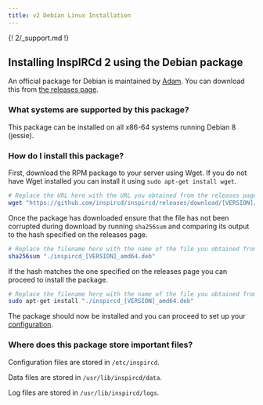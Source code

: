 ```yaml
---
title: v2 Debian Linux Installation
---
```


{! 2/_support.md !}

## Installing InspIRCd 2 using the Debian package

An official package for Debian is maintained by [Adam](https://github.com/Adam-). You can download this from [the releases page](https://github.com/inspircd/inspircd/releases/latest).

### What systems are supported by this package?

This package can be installed on all x86-64 systems running Debian 8 (jessie).

### How do I install this package?

First, download the RPM package to your server using Wget. If you do not have Wget installed you can install it using `sudo apt-get install wget`.

```sh
# Replace the URL here with the URL you obtained from the releases page.
wget "https://github.com/inspircd/inspircd/releases/download/[VERSION]/inspircd_[VERSION]_amd64.deb"
```

Once the package has downloaded ensure that the file has not been corrupted during download by running `sha256sum` and comparing its output to the hash specified on the releases page.

```sh
# Replace the filename here with the name of the file you obtained from the releases page.
sha256sum "./inspircd_[VERSION]_amd64.deb"
```

If the hash matches the one specified on the releases page you can proceed to install the package.

```sh
# Replace the filename here with the name of the file you obtained from the releases page.
sudo apt-get install "./inspircd_[VERSION]_amd64.deb"
```

The package should now be installed and you can proceed to set up your [configuration](/2/configuration).

### Where does this package store important files?

Configuration files are stored in `/etc/inspircd`.

Data files are stored in `/usr/lib/inspircd/data`.

Log files are stored in `/usr/lib/inspircd/logs`.
